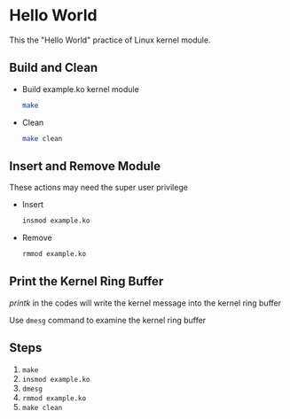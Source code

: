 # Hello World

This the "Hello World" practice of Linux kernel module.

## Build and Clean

* Build example.ko kernel module
	```sh
	make
	```

* Clean
	```sh
	make clean
	```

## Insert and Remove Module

These actions may need the super user privilege

* Insert
	```sh
	insmod example.ko
	```

* Remove
	```sh
	rmmod example.ko
	```

## Print the Kernel Ring Buffer

_printk_ in the codes will write the kernel message into the kernel ring buffer

Use ``` dmesg ``` command to examine the kernel ring buffer

## Steps

1. ``` make ```
2. ``` insmod example.ko ```
3. ``` dmesg ```
4. ``` rmmod example.ko ```
5. ``` make clean ```
